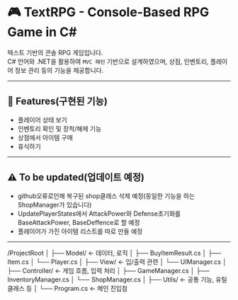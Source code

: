 # 🎮 TextRPG - Console-Based RPG Game in C#

텍스트 기반의 콘솔 RPG 게임입니다.  
C# 언어와 .NET을 활용하여 `MVC 패턴` 기반으로 설계하였으며, 상점, 인벤토리, 플레이어 정보 관리 등의 기능을 제공합니다.

---

## 🧩 Features(구현된 기능)

- 플레이어 상태 보기
- 인벤토리 확인 및 장착/해제 기능
- 상점에서 아이템 구매
- 휴식하기

---

## ⚠️ To be updated(업데이트 예정)

- github오류로인해 복구된 shop클래스 삭제 예정(동일한 기능을 하는 ShopManager가 있습니다)
- UpdatePlayerStates에서 AttackPower와 Defense초기화를 BaseAttackPower, BaseDeffence로 할 예정
- 플레이어가 가진 아이템 리스트를 따로 만들 예정

---

/ProjectRoot │ ├── Model/ ← 데이터, 로직 │ ├── BuyItemResult.cs │ ├── Item.cs │ └── Player.cs │ ├── View/ ← 입/출력 관련 │ └── UIManager.cs │ ├── Controller/ ← 게임 흐름, 입력 처리 │ ├── GameManager.cs │ ├── InventoryManager.cs │ └── ShopManager.cs │ ├── Utils/ ← 공통 기능, 유틸 클래스 등 │ └── Program.cs ← 메인 진입점